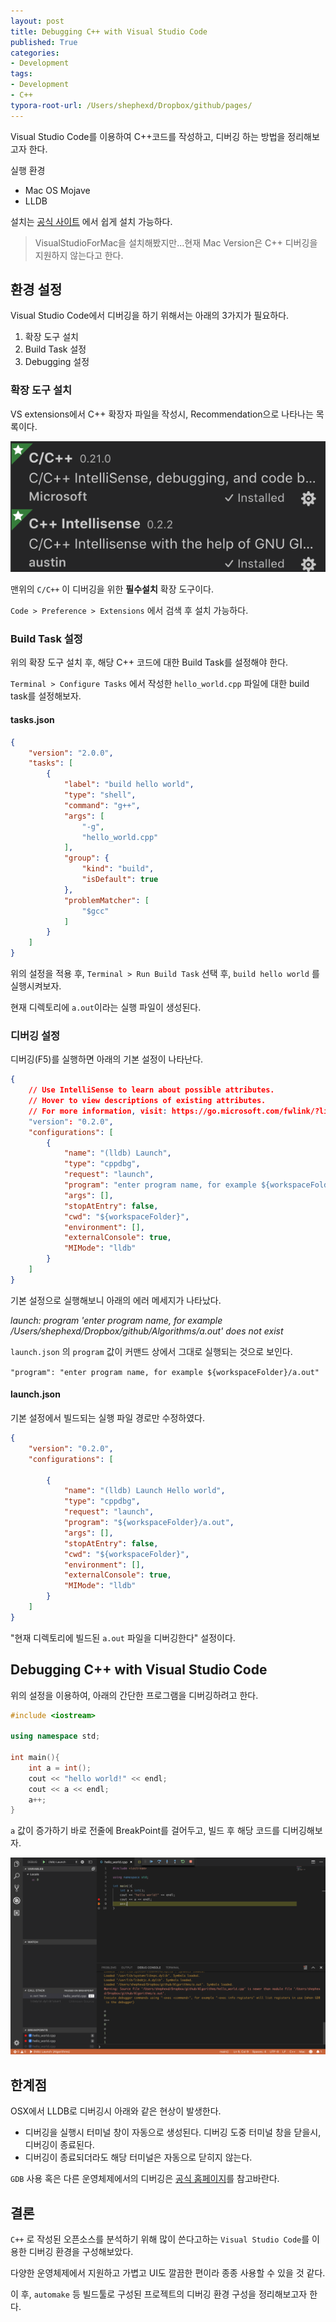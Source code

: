 ```yaml
---
layout: post
title: Debugging C++ with Visual Studio Code
published: True
categories:
- Development
tags:
- Development
- C++
typora-root-url: /Users/shephexd/Dropbox/github/pages/
---
```




Visual Studio Code를 이용하여 C++코드를 작성하고, 디버깅 하는 방법을 정리해보고자 한다.



실행 환경

- Mac OS Mojave
- LLDB



설치는 [공식 사이트](https://code.visualstudio.com/?wt.mc_id=DX_841432) 에서 쉽게 설치 가능하다.





> VisualStudioForMac을 설치해봤지만...현재 Mac Version은 C++ 디버깅을 지원하지 않는다고 한다.



<!--more-->



## 환경 설정

Visual Studio Code에서 디버깅을 하기 위해서는 아래의 3가지가 필요하다.



1. 확장 도구 설치
2. Build Task 설정
3. Debugging 설정



### 확장 도구 설치

VS extensions에서 C++ 확장자 파일을 작성시, Recommendation으로 나타나는 목록이다.



![c++확장프로그램](/assets/post_images/Development/vs_code_cpp_extensions.png)



맨위의 `C/C++` 이 디버깅을 위한 **필수설치** 확장 도구이다.

`Code > Preference > Extensions` 에서 검색 후 설치 가능하다.



### Build Task 설정

위의 확장 도구 설치 후, 해당 C++ 코드에 대한 Build Task를 설정해야 한다.



`Terminal > Configure Tasks` 에서 작성한 `hello_world.cpp` 파일에 대한 build task를 설정해보자.



#### tasks.json

```json
{
    "version": "2.0.0",
    "tasks": [
        {
            "label": "build hello world",
            "type": "shell",
            "command": "g++",
            "args": [
                "-g",
                "hello_world.cpp"
            ],
            "group": {
                "kind": "build",
                "isDefault": true
            },
            "problemMatcher": [
                "$gcc"
            ]
        }
    ]
}
```



위의 설정을 적용 후, `Terminal > Run Build Task` 선택 후, `build hello world` 를 실행시켜보자.

현재 디렉토리에 `a.out`이라는 실행 파일이 생성된다.



### 디버깅 설정

디버깅(F5)를 실행하면 아래의 기본 설정이 나타난다.

```json
{
    // Use IntelliSense to learn about possible attributes.
    // Hover to view descriptions of existing attributes.
    // For more information, visit: https://go.microsoft.com/fwlink/?linkid=830387
    "version": "0.2.0",
    "configurations": [
        {
            "name": "(lldb) Launch",
            "type": "cppdbg",
            "request": "launch",
            "program": "enter program name, for example ${workspaceFolder}/a.out",
            "args": [],
            "stopAtEntry": false,
            "cwd": "${workspaceFolder}",
            "environment": [],
            "externalConsole": true,
            "MIMode": "lldb"
        }
    ]
}
```



기본 설정으로 실행해보니 아래의 에러 메세지가 나타났다.

*launch: program 'enter program name, for example /Users/shephexd/Dropbox/github/Algorithms/a.out' does not exist*



`launch.json` 의 `program` 값이 커맨드 상에서 그대로 실행되는 것으로 보인다.

`"program": "enter program name, for example ${workspaceFolder}/a.out"`



#### launch.json

기본 설정에서 빌드되는 실행 파일 경로만 수정하였다.

```json
{
    "version": "0.2.0",
    "configurations": [

        {
            "name": "(lldb) Launch Hello world",
            "type": "cppdbg",
            "request": "launch",
            "program": "${workspaceFolder}/a.out",
            "args": [],
            "stopAtEntry": false,
            "cwd": "${workspaceFolder}",
            "environment": [],
            "externalConsole": true,
            "MIMode": "lldb"
        }
    ]
}
```



"현재 디렉토리에 빌드된 `a.out` 파일을 디버깅한다" 설정이다.



## Debugging C++ with Visual Studio Code

위의 설정을 이용하여, 아래의 간단한 프로그램을 디버깅하려고 한다.

```c++
#include <iostream>

using namespace std;

int main(){
    int a = int();
    cout << "hello world!" << endl;
    cout << a << endl;
    a++;
}
```



`a` 값이 증가하기 바로 전줄에 BreakPoint를 걸어두고, 빌드 후 해당 코드를 디버깅해보자.



![디버깅 화면](/assets/post_images/Development/vs_code_cpp_debugging.png)



## 한계점

OSX에서 LLDB로 디버깅시 아래와 같은 현상이 발생한다.

- 디버깅을 실행시 터미널 창이 자동으로 생성된다. 디버깅 도중 터미널 창을 닫을시, 디버깅이 종료된다.
- 디버깅이 종료되더라도 해당 터미널은 자동으로 닫히지 않는다.



`GDB` 사용 혹은 다른 운영체제에서의 디버깅은 [공식 홈페이지](https://code.visualstudio.com/docs/languages/cpp)를 참고바란다.



## 결론

`C++` 로 작성된 오픈소스를 분석하기 위해 많이 쓴다고하는 `Visual Studio Code`를 이용한 디버깅 환경을 구성해보았다.

다양한 운영체제에서 지원하고 가볍고 UI도 깔끔한 편이라 종종 사용할 수 있을 것 같다.



이 후, `automake` 등 빌드툴로 구성된 프로젝트의 디버깅 환경 구성을 정리해보고자 한다.

